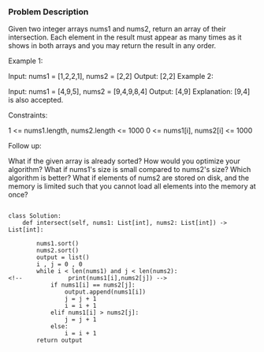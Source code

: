 ### Problem Description 
Given two integer arrays nums1 and nums2, return an array of their intersection. Each element in the result must appear as many times as it shows in both arrays and you may return the result in any order.

 

Example 1:

Input: nums1 = [1,2,2,1], nums2 = [2,2]
Output: [2,2]
Example 2:

Input: nums1 = [4,9,5], nums2 = [9,4,9,8,4]
Output: [4,9]
Explanation: [9,4] is also accepted.
 

Constraints:

1 <= nums1.length, nums2.length <= 1000
0 <= nums1[i], nums2[i] <= 1000
 

Follow up:

What if the given array is already sorted? How would you optimize your algorithm?
What if nums1's size is small compared to nums2's size? Which algorithm is better?
What if elements of nums2 are stored on disk, and the memory is limited such that you cannot load all elements into the memory at once?

```

class Solution:
    def intersect(self, nums1: List[int], nums2: List[int]) -> List[int]:
        
        nums1.sort()
        nums2.sort()
        output = list()
        i , j = 0 , 0
        while i < len(nums1) and j < len(nums2):
<!--             print(nums1[i],nums2[j]) -->
            if nums1[i] == nums2[j]:
                output.append(nums1[i])
                j = j + 1
                i = i + 1
            elif nums1[i] > nums2[j]:
                j = j + 1
            else:
                i = i + 1
        return output

```
